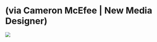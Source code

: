 <!--
id: 4961265109
link: http://tumblr.atmos.org/post/4961265109/via-cameron-mcefee-new-media-designer
slug: via-cameron-mcefee-new-media-designer
date: Tue Apr 26 2011 11:33:29 GMT-0700 (PDT)
publish: 2011-04-026
tags: 
title: (via Cameron McEfee | New Media Designer)
-->


(via Cameron McEfee | New Media Designer)
=========================================

![](http://25.media.tumblr.com/tumblr_lk9vjtPEF61qz4sngo1_1280.jpg)

